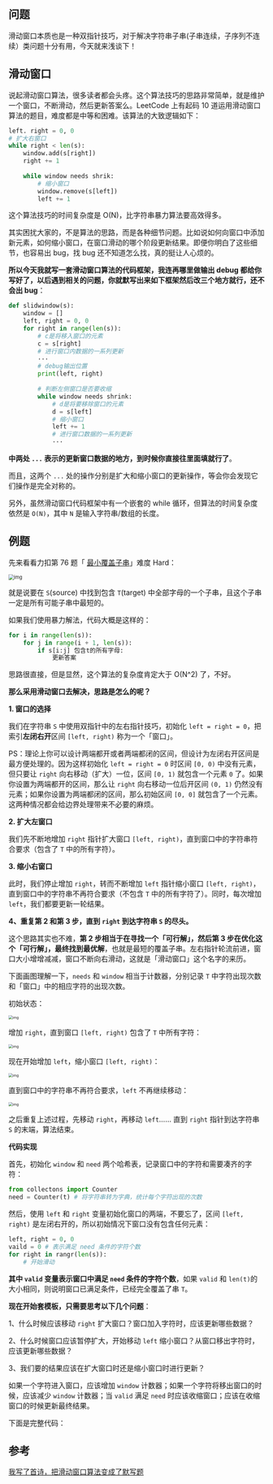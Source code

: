 ## 问题

滑动窗口本质也是一种双指针技巧，对于解决字符串子串(子串连续，子序列不连续）类问题十分有用，今天就来浅谈下！

## 滑动窗口

说起滑动窗口算法，很多读者都会头疼。这个算法技巧的思路非常简单，就是维护一个窗口，不断滑动，然后更新答案么。LeetCode 上有起码 10 道运用滑动窗口算法的题目，难度都是中等和困难。该算法的大致逻辑如下：

```python
left. right = 0, 0
# 扩大右窗口
while right < len(s):
    window.add(s[right])
    right += 1
    
    while window needs shrik:
        # 缩小窗口
        window.remove(s[left])
        left += 1
```

这个算法技巧的时间复杂度是 O(N)，比字符串暴力算法要高效得多。

其实困扰大家的，不是算法的思路，而是各种细节问题。比如说如何向窗口中添加新元素，如何缩小窗口，在窗口滑动的哪个阶段更新结果。即便你明白了这些细节，也容易出 bug，找 bug 还不知道怎么找，真的挺让人心烦的。

**所以今天我就写一套滑动窗口算法的代码框架，我连再哪里做输出 debug 都给你写好了，以后遇到相关的问题，你就默写出来如下框架然后改三个地方就行，还不会出 bug**：

```python
def slidwindow(s):
    window = []
    left, right = 0, 0
    for right in range(len(s)):
        # c是将移入窗口的元素
        c = s[right]
        # 进行窗口内数据的一系列更新
        ···
        # debug输出位置
        print(left, right)
        
        # 判断左侧窗口是否要收缩
        while window needs shrink:
            # d是将要移除窗口的元素
            d = s[left]
            # 缩小窗口
           	left += 1
            # 进行窗口数据的一系列更新
            ···
```

**中两处 `...` 表示的更新窗口数据的地方，到时候你直接往里面填就行了**。

而且，这两个 `...` 处的操作分别是扩大和缩小窗口的更新操作，等会你会发现它们操作是完全对称的。

另外，虽然滑动窗口代码框架中有一个嵌套的 while 循环，但算法的时间复杂度依然是 `O(N)`，其中 `N` 是输入字符串/数组的长度。

## 例题

先来看看力扣第 76 题「 [最小覆盖子串](https://leetcode.cn/problems/minimum-window-substring/)」难度 Hard：

<img src="https://raw.githubusercontent.com/kongyan66/Img-for-md/master/img/title1.png" alt="img" style="zoom: 67%;" />

就是说要在 `S`(source) 中找到包含 `T`(target) 中全部字母的一个子串，且这个子串一定是所有可能子串中最短的。

如果我们使用暴力解法，代码大概是这样的：

```python
for i in range(len(s)):
    for j in range(i + 1, len(s)):
        if s[i:j] 包含t的所有字母:
            更新答案
```

思路很直接，但是显然，这个算法的复杂度肯定大于 O(N^2) 了，不好。

**那么采用滑动窗口去解决，思路是怎么的呢？**

**1. 窗口的选择**

我们在字符串 `S` 中使用双指针中的左右指针技巧，初始化 `left = right = 0`，把索引**左闭右开**区间 `[left, right)` 称为一个「窗口」。

PS：理论上你可以设计两端都开或者两端都闭的区间，但设计为左闭右开区间是最方便处理的。因为这样初始化 `left = right = 0` 时区间 `[0, 0)` 中没有元素，但只要让 `right` 向右移动（扩大）一位，区间 `[0, 1)` 就包含一个元素 `0` 了。如果你设置为两端都开的区间，那么让 `right` 向右移动一位后开区间 `(0, 1)` 仍然没有元素；如果你设置为两端都闭的区间，那么初始区间 `[0, 0]` 就包含了一个元素。这两种情况都会给边界处理带来不必要的麻烦。

**2. 扩大左窗口**

我们先不断地增加 `right` 指针扩大窗口 `[left, right)`，直到窗口中的字符串符合要求（包含了 `T` 中的所有字符）。

**3. 缩小右窗口**

此时，我们停止增加 `right`，转而不断增加 `left` 指针缩小窗口 `[left, right)`，直到窗口中的字符串不再符合要求（不包含 `T` 中的所有字符了）。同时，每次增加 `left`，我们都要更新一轮结果。

**4、重复第 2 和第 3 步，直到 `right` 到达字符串 `S` 的尽头。**

这个思路其实也不难，**第 2 步相当于在寻找一个「可行解」，然后第 3 步在优化这个「可行解」，最终找到最优解**，也就是最短的覆盖子串。左右指针轮流前进，窗口大小增增减减，窗口不断向右滑动，这就是「滑动窗口」这个名字的来历。

下面画图理解一下，`needs` 和 `window` 相当于计数器，分别记录 `T` 中字符出现次数和「窗口」中的相应字符的出现次数。

初始状态：

<img src="https://raw.githubusercontent.com/kongyan66/Img-for-md/master/img/1.png" alt="img" style="zoom: 50%;" />

增加 `right`，直到窗口 `[left, right)` 包含了 `T` 中所有字符：

<img src="https://raw.githubusercontent.com/kongyan66/Img-for-md/master/img/2.png" alt="img" style="zoom:50%;" />

现在开始增加 `left`，缩小窗口 `[left, right)`：

<img src="https://raw.githubusercontent.com/kongyan66/Img-for-md/master/img/3.png" alt="img" style="zoom:50%;" />

直到窗口中的字符串不再符合要求，`left` 不再继续移动：

<img src="https://raw.githubusercontent.com/kongyan66/Img-for-md/master/img/4.png" alt="img" style="zoom:50%;" />

之后重复上述过程，先移动 `right`，再移动 `left`…… 直到 `right` 指针到达字符串 `S` 的末端，算法结束。

**代码实现**

首先，初始化 `window` 和 `need` 两个哈希表，记录窗口中的字符和需要凑齐的字符：

```python
from collectons import Counter
need = Counter(t) # 将字符串转为字典，统计每个字符出现的次数
```

然后，使用 `left` 和 `right` 变量初始化窗口的两端，不要忘了，区间 `[left, right)` 是左闭右开的，所以初始情况下窗口没有包含任何元素：

```python
left, right = 0, 0
vaild = 0 # 表示满足 need 条件的字符个数
for right in rangr(len(s)):
    # 开始滑动
```

**其中 `valid` 变量表示窗口中满足 `need` 条件的字符个数**，如果 `valid` 和 `len(t)`的大小相同，则说明窗口已满足条件，已经完全覆盖了串 `T`。

**现在开始套模板，只需要思考以下几个问题**：

1、什么时候应该移动 `right` 扩大窗口？窗口加入字符时，应该更新哪些数据？

2、什么时候窗口应该暂停扩大，开始移动 `left` 缩小窗口？从窗口移出字符时，应该更新哪些数据？

3、我们要的结果应该在扩大窗口时还是缩小窗口时进行更新？

如果一个字符进入窗口，应该增加 `window` 计数器；如果一个字符将移出窗口的时候，应该减少 `window` 计数器；当 `valid` 满足 `need` 时应该收缩窗口；应该在收缩窗口的时候更新最终结果。

下面是完整代码：



## 参考

[我写了首诗，把滑动窗口算法变成了默写题](https://labuladong.github.io/algo/1/12/)
